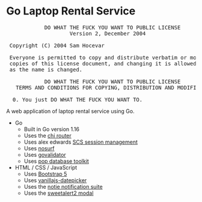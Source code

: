 # Go Laptop Rental Service

<pre>
            DO WHAT THE FUCK YOU WANT TO PUBLIC LICENSE
                    Version 2, December 2004

 Copyright (C) 2004 Sam Hocevar <sam@hocevar.net>

 Everyone is permitted to copy and distribute verbatim or modified
 copies of this license document, and changing it is allowed as long
 as the name is changed.

            DO WHAT THE FUCK YOU WANT TO PUBLIC LICENSE
   TERMS AND CONDITIONS FOR COPYING, DISTRIBUTION AND MODIFICATION

  0. You just DO WHAT THE FUCK YOU WANT TO.
</pre>

A web application of laptop rental service using Go.

- Go
  - Built in Go version 1.16
  - Uses the [chi router](https://github.com/go-chi/chi)
  - Uses alex edwards [SCS session management](https://github.com/alexedwards/scs)
  - Uses [nosurf](https://github.com/justinas/nosurf)
  - Uses [govalidator](https://github.com/asaskevich/govalidator)
  - Uses [pop database toolkit](https://github.com/gobuffalo/pop)
- HTML / CSS / JavaScript
  - Uses [Bootstrap 5](https://getbootstrap.jp/)
  - Uses [vanillajs-datepicker](https://github.com/mymth/vanillajs-datepicker)
  - Uses the [notie notification suite](https://github.com/jaredreich/notie)
  - Uses the [sweetalert2 modal](https://sweetalert2.github.io/)
